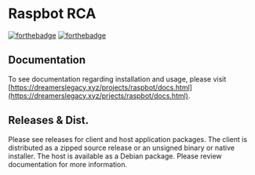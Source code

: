 # Raspbot RCA  
[![forthebadge](https://forthebadge.com/images/badges/contains-technical-debt.svg)](https://forthebadge.com) [![forthebadge](https://forthebadge.com/images/badges/made-with-python.svg)](https://forthebadge.com)

## Documentation
To see documentation regarding installation and usage, please visit [https://dreamerslegacy.xyz/projects/raspbot/docs.html](https://dreamerslegacy.xyz/prjects/raspbot/docs.html).

## Releases & Dist.
Please see releases for client and host application packages. The client is distributed as a zipped source release or an unsigned binary or native installer. The host is available as a Debian package. Please review documentation for more information.
